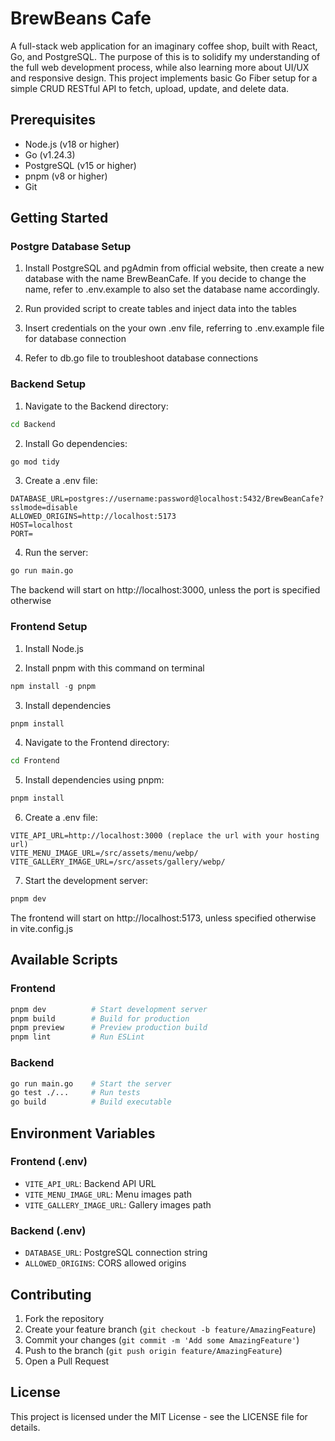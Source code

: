 # BrewBeans Cafe

A full-stack web application for an imaginary coffee shop, built with React, Go, and PostgreSQL. The purpose of this is to solidify my understanding of the full web development process, while also learning more about UI/UX and responsive design. This project implements basic Go Fiber setup for a simple CRUD RESTful API to fetch, upload, update, and delete data.

## Prerequisites

- Node.js (v18 or higher)
- Go (v1.24.3)
- PostgreSQL (v15 or higher)
- pnpm (v8 or higher)
- Git

## Getting Started

### Postgre Database Setup

1. Install PostgreSQL and pgAdmin from official website, then create a new database with the name BrewBeanCafe. If you decide to change the name, refer to .env.example to also set the database name accordingly.

2. Run provided script to create tables and inject data into the tables

3. Insert credentials on the your own .env file, referring to .env.example file for database connection

4. Refer to db.go file to troubleshoot database connections

### Backend Setup

1. Navigate to the Backend directory:

```bash
cd Backend
```

2. Install Go dependencies:

```bash
go mod tidy
```

3. Create a .env file:

```env
DATABASE_URL=postgres://username:password@localhost:5432/BrewBeanCafe?sslmode=disable
ALLOWED_ORIGINS=http://localhost:5173
HOST=localhost
PORT=
```

4. Run the server:

```bash
go run main.go
```

The backend will start on http://localhost:3000, unless the port is specified otherwise

### Frontend Setup

1. Install Node.js

2. Install pnpm with this command on terminal

```powershell
npm install -g pnpm
```

3. Install dependencies

```powershell
pnpm install
```

4. Navigate to the Frontend directory:

```bash
cd Frontend
```

5. Install dependencies using pnpm:

```bash
pnpm install
```

6. Create a .env file:

```env
VITE_API_URL=http://localhost:3000 (replace the url with your hosting url)
VITE_MENU_IMAGE_URL=/src/assets/menu/webp/
VITE_GALLERY_IMAGE_URL=/src/assets/gallery/webp/
```

7. Start the development server:

```bash
pnpm dev
```

The frontend will start on http://localhost:5173, unless specified otherwise in vite.config.js

## Available Scripts

### Frontend

```bash
pnpm dev          # Start development server
pnpm build        # Build for production
pnpm preview      # Preview production build
pnpm lint         # Run ESLint
```

### Backend

```bash
go run main.go    # Start the server
go test ./...     # Run tests
go build          # Build executable
```

## Environment Variables

### Frontend (.env)

- `VITE_API_URL`: Backend API URL
- `VITE_MENU_IMAGE_URL`: Menu images path
- `VITE_GALLERY_IMAGE_URL`: Gallery images path

### Backend (.env)

- `DATABASE_URL`: PostgreSQL connection string
- `ALLOWED_ORIGINS`: CORS allowed origins

## Contributing

1. Fork the repository
2. Create your feature branch (`git checkout -b feature/AmazingFeature`)
3. Commit your changes (`git commit -m 'Add some AmazingFeature'`)
4. Push to the branch (`git push origin feature/AmazingFeature`)
5. Open a Pull Request

## License

This project is licensed under the MIT License - see the LICENSE file for details.
